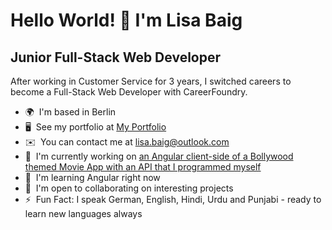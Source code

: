 Hello World! 👋 I'm Lisa Baig
==========================

Junior Full-Stack Web Developer
------------------------

After working in Customer Service for 3 years, I switched careers to become a Full-Stack Web Developer with CareerFoundry.

* 🌍  I'm based in Berlin
* 🖥️  See my portfolio at [My Portfolio](http://leezajee.github.io/portfolio.website/)
* ✉️  You can contact me at [lisa.baig@outlook.com](mailto:lisa.baig@outlook.com)
* 🚀  I'm currently working on [an Angular client-side of a Bollywood themed Movie App with an API that I programmed myself](https://leezajee.github.io/bolly-flix-angular-client/welcome)
* 🧠  I'm learning Angular right now
* 🤝  I'm open to collaborating on interesting projects
* ⚡  Fun Fact: I speak German, English, Hindi, Urdu and Punjabi - ready to learn new languages always 
